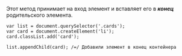 Этот метод принимает на вход элемент и вставляет его в **_конец_** родительского элемента.

```
var list = document.querySelector('.cards');
var card = document.createElement('li');
card.classList.add('card');

list.appendChild(card); /=/ Добавили элемент в конец контейнера
```
